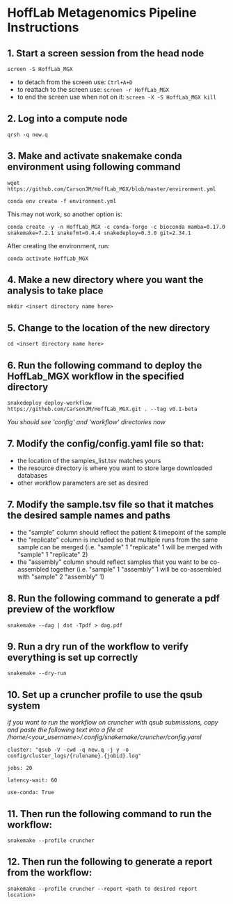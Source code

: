 # HoffLab Metagenomics Pipeline Instructions

## 1. Start a screen session from the head node

`screen -S HoffLab_MGX`

- to detach from the screen use: `Ctrl+A+D`
- to reattach to the screen use: `screen -r HoffLab_MGX`
- to end the screen use when not on it: `screen -X -S HoffLab_MGX kill`

## 2. Log into a compute node

`qrsh -q new.q`

## 3. Make and activate snakemake conda environment using following command

`wget https://github.com/CarsonJM/HoffLab_MGX/blob/master/environment.yml`

`conda env create -f environment.yml`

This may not work, so another option is:

`conda create -y -n HoffLab_MGX -c conda-forge -c bioconda mamba=0.17.0 snakemake=7.2.1 snakefmt=0.4.4 snakedeploy=0.3.0 git=2.34.1`

After creating the environment, run:

`conda activate HoffLab_MGX`

## 4. Make a new directory where you want the analysis to take place

`mkdir <insert directory name here>`

## 5. Change to the location of the new directory

`cd <insert directory name here>`

## 6. Run the following command to deploy the HoffLab_MGX workflow in the specified directory

`snakedeploy deploy-workflow https://github.com/CarsonJM/HoffLab_MGX.git . --tag v0.1-beta`

*You should see 'config' and 'workflow' directories now*

## 7. Modify the config/config.yaml file so that:

- the location of the samples_list.tsv matches yours
- the resource directory is where you want to store large downloaded databases
- other workflow parameters are set as desired

## 7. Modify the sample.tsv file so that it matches the desired sample names and paths

- the "sample" column should reflect the patient & timepoint of the sample
- the "replicate" column is included so that multiple runs from the same sample can be merged
(i.e. "sample" 1 "replicate" 1 will be merged with "sample" 1 "replicate" 2)
- the "assembly" column should reflect samples that you want to be co-assembled together
(i.e. "sample" 1 "assembly" 1 will be co-assembled with "sample" 2 "assembly" 1)

## 8. Run the following command to generate a pdf preview of the workflow

`snakemake --dag | dot -Tpdf > dag.pdf`

## 9. Run a dry run of the workflow to verify everything is set up correctly

`snakemake --dry-run`

## 10. Set up a cruncher profile to use the qsub system

*if you want to run the workflow on cruncher with qsub submissions, copy and paste the following text into a file
at /home/<your_username>/.config/snakemake/cruncher/config.yaml*

`cluster: "qsub -V -cwd -q new.q -j y -o config/cluster_logs/{rulename}.{jobid}.log"`

`jobs: 20`

`latency-wait: 60`

`use-conda: True`
  
## 11. Then run the following command to run the workflow:

`snakemake --profile cruncher`

## 12. Then run the following to generate a report from the workflow:

`snakemake --profile cruncher --report <path to desired report location>`
